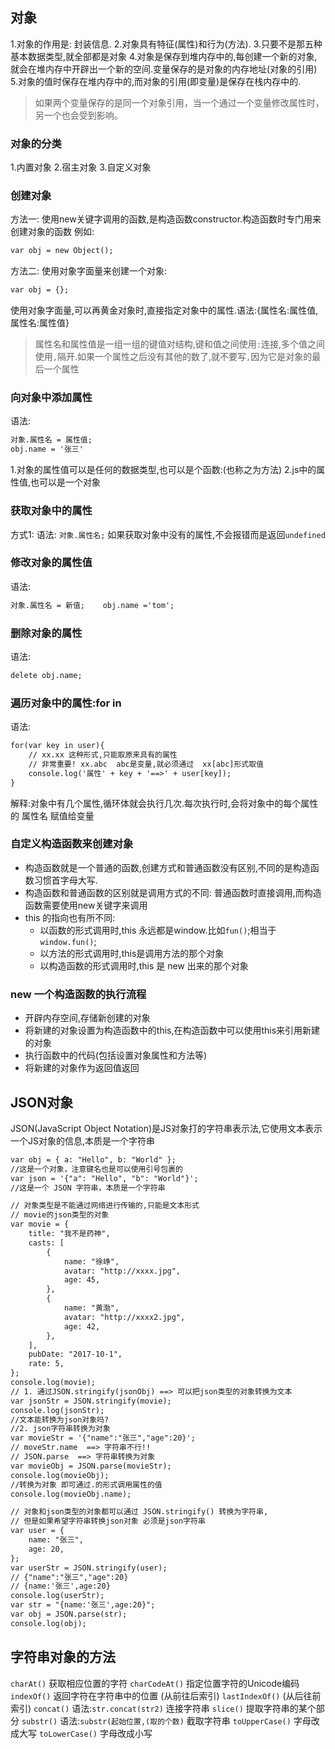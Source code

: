 ## 对象
1.对象的作用是: 封装信息.
2.对象具有特征(属性)和行为(方法).
3.只要不是那五种基本数据类型,就全部都是对象
4.对象是保存到堆内存中的,每创建一个新的对象,就会在堆内存中开辟出一个新的空间.变量保存的是对象的内存地址(对象的引用)
5.对象的值时保存在堆内存中的,而对象的引用(即变量)是保存在栈内存中的.
> 如果两个变量保存的是同一个对象引用，当一个通过一个变量修改属性时，另一个也会受到影响。
### 对象的分类
1.内置对象
2.宿主对象
3.自定义对象
### 创建对象
方法一:
使用new关键字调用的函数,是构造函数constructor.构造函数时专门用来创建对象的函数
例如:
``` html
var obj = new Object();
```
方法二:
使用对象字面量来创建一个对象:
``` html
var obj = {};
```
使用对象字面量,可以再黄金对象时,直接指定对象中的属性.语法:{属性名:属性值,属性名:属性值}
> 属性名和属性值是一组一组的键值对结构,键和值之间使用`:`连接,多个值之间使用`,`隔开.如果一个属性之后没有其他的数了,就不要写`,`因为它是对象的最后一个属性
### 向对象中添加属性
语法: 
``` html
对象.属性名 = 属性值;
obj.name = '张三'
```
1.对象的属性值可以是任何的数据类型,也可以是个函数:(也称之为方法)
2.js中的属性值,也可以是一个对象
### 获取对象中的属性
方式1:
语法:
`对象.属性名;`
如果获取对象中没有的属性,不会报错而是返回`undefined`
### 修改对象的属性值
语法:
``` html
对象.属性名 = 新值;    obj.name ='tom';
```
### 删除对象的属性
语法:
``` html
delete obj.name;
```
### 遍历对象中的属性:for in
语法:
``` html
for(var key in user){
    // xx.xx 这种形式,只能取原来具有的属性
    // 非常重要! xx.abc  abc是变量,就必须通过  xx[abc]形式取值
    console.log('属性' + key + '==>' + user[key]);
}
```
解释:对象中有几个属性,循环体就会执行几次.每次执行时,会将对象中的每个属性的 属性名 赋值给变量
### 自定义构造函数来创建对象
* 构造函数就是一个普通的函数,创建方式和普通函数没有区别,不同的是构造函数习惯首字母大写.
* 构造函数和普通函数的区别就是调用方式的不同: 普通函数时直接调用,而构造函数需要使用new关键字来调用
* this 的指向也有所不同:
    * 以函数的形式调用时,this 永远都是window.比如`fun()`;相当于`window.fun()`;
    * 以方法的形式调用时,this是调用方法的那个对象
    * 以构造函数的形式调用时,this 是 new 出来的那个对象
### new 一个构造函数的执行流程
* 开辟内存空间,存储新创建的对象
* 将新建的对象设置为构造函数中的this,在构造函数中可以使用this来引用新建的对象
* 执行函数中的代码(包括设置对象属性和方法等)
* 将新建的对象作为返回值返回
## JSON对象
JSON(JavaScript Object Notation)是JS对象打的字符串表示法,它使用文本表示一个JS对象的信息,本质是一个字符串
``` html
var obj = { a: "Hello", b: "World" };
//这是一个对象，注意键名也是可以使用引号包裹的
var json = '{"a": "Hello", "b": "World"}';
//这是一个 JSON 字符串，本质是一个字符串
```
``` html
// 对象类型是不能通过网络进行传输的,只能是文本形式
// movie的json类型的对象
var movie = {
	title: "我不是药神",
	casts: [
		{
			name: "徐峥",
			avatar: "http://xxxx.jpg",
			age: 45,
		},
		{
			name: "黄渤",
			avatar: "http://xxxx2.jpg",
			age: 42,
		},
	],
	pubDate: "2017-10-1",
	rate: 5,
};
console.log(movie);
// 1. 通过JSON.stringify(jsonObj) ==> 可以把json类型的对象转换为文本
var jsonStr = JSON.stringify(movie);
console.log(jsonStr);
//文本能转换为json对象吗?
//2. json字符串转换为对象
var movieStr = '{"name":"张三","age":20}';
// moveStr.name  ==> 字符串不行!!
// JSON.parse  ==> 字符串转换为对象
var movieObj = JSON.parse(movieStr);
console.log(movieObj);
//转换为对象 即可通过.的形式调用属性的值
console.log(movieObj.name);

// 对象和json类型的对象都可以通过 JSON.stringify() 转换为字符串,
// 但是如果希望字符串转换json对象 必须是json字符串
var user = {
	name: "张三",
	age: 20,
};
var userStr = JSON.stringify(user);
// {"name":"张三","age":20}
// {name:'张三',age:20}
console.log(userStr);
var str = "{name:'张三',age:20}";
var obj = JSON.parse(str);
console.log(obj);
```
## 字符串对象的方法
`charAt()` 获取相应位置的字符
`charCodeAt()` 指定位置字符的Unicode编码
`indexOf()` 返回字符在字符串中的位置 (从前往后索引)
`lastIndexOf()` (从后往前索引)
`concat()` 语法:`str.concat(str2)` 连接字符串 
`slice()` 提取字符串的某个部分
`substr()` 语法:`substr(起始位置,(取的个数)` 截取字符串
`toUpperCase()` 字母改成大写
`toLowerCase()` 字母改成小写